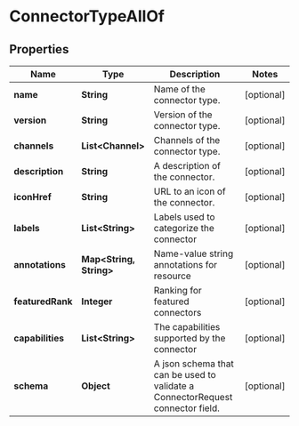 

# ConnectorTypeAllOf


## Properties

Name | Type | Description | Notes
------------ | ------------- | ------------- | -------------
**name** | **String** | Name of the connector type. |  [optional]
**version** | **String** | Version of the connector type. |  [optional]
**channels** | **List&lt;Channel&gt;** | Channels of the connector type. |  [optional]
**description** | **String** | A description of the connector. |  [optional]
**iconHref** | **String** | URL to an icon of the connector. |  [optional]
**labels** | **List&lt;String&gt;** | Labels used to categorize the connector |  [optional]
**annotations** | **Map&lt;String, String&gt;** | Name-value string annotations for resource |  [optional]
**featuredRank** | **Integer** | Ranking for featured connectors |  [optional]
**capabilities** | **List&lt;String&gt;** | The capabilities supported by the connector |  [optional]
**schema** | **Object** | A json schema that can be used to validate a ConnectorRequest connector field. |  [optional]



